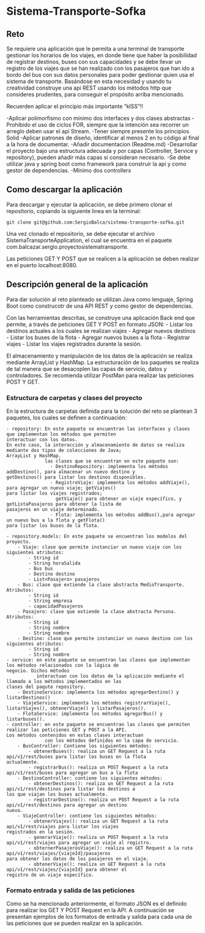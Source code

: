 # Sistema-Transporte-Sofka

## Reto

Se requiere una aplicación que le permita a una terminal de transporte gestionar los horarios de los viajes, en donde tiene 
que haber la posibilidad de registrar destinos, buses con sus capacidades y se debe llevar un registro de los viajes que se 
han realizado con los pasajeros que han ido a bordo del bus con sus datos personales para poder gestionar quien usa el sistema de transporte.
Basándose en esta necesidad y usando tu creatividad construye una api REST usando los métodos http que consideres prudentes, para conseguir el propósito arriba mencionado.

Recuerden aplicar el principio más importante “kISS”!!

-Aplicar polimorfismo con mínimo dos interfaces y dos clases abstractas
-Prohibido el uso de ciclos FOR, siempre que la intención sea recorrer un arreglo deben usar el api Stream.
-Tener siempre presente los principios Solid
-Aplicar patrones de diseño, identificar al menos 2 en tu código al final a la hora de documentar.
-Añadir documentacion (Readme.md)
-Desarrollar el proyecto bajo una estructura adecuada y por capas (Controller, Service y repository), pueden añadir 
más capas si consideran necesario.
-Se debe utilizar java y spring boot como framework para construir la api y como gestor de dependencias.
-Mínimo dos controllers

## Como descargar la aplicación

Para descargar y ejecutar la aplicación, se debe primero clonar el repositorio, copiando la siguiente linea en la 
terminal:

`git clone git@github.com:SergioBalca/sistema-transporte-sofka.git`

Una vez clonado el repositorio, se debe ejecutar el archivo SistemaTransporteApplication, el cual se encuentra en el 
paquete com.balcazar.sergio.proyectosistematransporte.

Las peticiones GET Y POST que se realicen a la aplicación se deben realizar en el puerto localhost:8080.



## Descripción general de la aplicación

Para dar solución al reto planteado se utilizan Java como lenguaje, Spring Boot como construcotr de una API REST y 
como gestor de dependencias.

Con las herramientas descritas, se construye una aplicación Back end que permite, a través de peticiones GET Y POST 
en formato JSON:
    - Listar los destinos actuales a los cuales se realizan viajes
    - Agregar nuevos destinos
    - Listar los buses de la flota
    - Agregar nuevos buses a la flota
    - Registrar viajes
    - Listar los viajes registrados durante la sesión.

El almacenamiento y manipulación de los datos de la aplicación se realiza mediante ArrayList y HashMap.
La estructuración de los paquetes se realiza de tal manera que se desacoplen las capas de servicio, datos y 
controladores. Se recomienda utilizar PostMan para realizar las peticiones POST Y GET.
    

### Estructura de carpetas y clases del proyecto

En la estructura de carpetas definida para la solución del reto se plantean 3 paquetes, los cuales se definen 
a continuación:
    
    - repository: En este paquete se encuentran las interfaces y clases que implementan los métodos que permiten 
    interactuar con los datos.
    En este caso, la interacción y almacenamiento de datos se realiza mediante dos tipos de colecciones de Java; 
    ArrayList y HashMap.
                  las clases que se encuentran en este paquete son:
                    - DestinoRepository: implementa los métodos addDestino(), para almacenar un nuevo destino y 
    getDestinos() para listar los destinos disponibles.
                    - RegistroViaje: implementa los métodos addViaje(), para agregar un nuevo viaje; getViajes() 
    para listar los viajes registrados;
                      getViaje() para obtener un viaje específico, y getListaPasajeros para obtener la lista de 
    pasajeros en un viaje determinado.
                    - Flota: implementa los métodos addBus(),para agregar un nuevo bus a la flota y getFlota() 
    para listar los buses de la flota.

    - repository.models: En este paquete se encuentran los modelos del proyecto.
        - Viaje: clase que permite instanciar un nuevo viaje con los siguientes atributos:
            - String id
            - String horaSalida
            - Bus bus
            - Destino destino
            - List<Pasajero> pasajeros
        - Bus: clase que extiende la clase abstracta MedioTransporte. Atributos:
            - String id
            - String empresa
            - capacidadPasajeros
        - Pasajero: clase que extiende la clase abstracta Persona. Atributos:
            - String id
            - String nombre
            - String nombre
        - Destino: clase que permite instanciar un nuevo destino con los siguientes atributos:
            - String id
            - String nombre
    - service: en este paquete se encuentran las clases que implementan los métodos relacionados con la lógica de 
    negocio. Dichos métodos
               interactuan con los datos de la aplicación mediante el llamado a los métodos implementados en las 
    clases del paqute repository.
        - DestinoService: implementa los métodos agregarDestino() y listarDestinos()
        - ViajeService: implementa los métodos registrarViaje(), listarViajes(), obtenerViaje() y listarPasajeros().
        - FlotaService: implementa los métodos agregarBus() y listarbuses().
    - controller: en este paquete se encuentran las clases que permiten realizar las peticiones GET y POST a la API. 
    Los métodos contenidos en estas clases interactuan
                  con los métodos definidos en la capa de servicio.
        - BusController: Contiene los siguientes métodos:
            - obtenerBuses(): realiza un GET Request a la ruta api/v1/rest/buses para listar los buses en la flota 
    actualmente.
            - registrarBus(): realiza un POST Request a la ruta api/v1/rest/buses para agregar un bus a la flota
        - DestinoController: contiene los siguientes métodos:
            - obtenerDestinos(): realiza un GET Request a la ruta api/v1/rest/destinos para listar los destinos a 
    los que viajan los buses actualmente.
            - registrarDestino(): realiza un POST Request a la ruta api/v1/rest/destinos para agregar un destino 
    nuevo.
        - ViajeController: contiene los siguientes métodos:
            - obtenerViajes(): realiza un GET Request a la ruta api/v1/rest/viajes para listar los viajes 
    registrados en la sesión.
            - generarViaje(): realiza un POST Request a la ruta api/v1/rest/viajes para agregar un viaje al registro.
            - obternerPasajerosViaje(): realiza un GET Request a la ruta api/v1/rest/viajes/{viajeId}/pasajeros 
    para obtener los datos de los pasajeros en el viaje.
            - obtenerViaje(): realiza un GET Request a la ruta api/v1/rest/viajes/{viajeId} para obtener el 
    registro de un viaje específico.

### Formato entrada y salida de las peticiones

Como se ha mencionado anteriormente, el formato JSON es el definido para realizar los GET Y POST Request en la API. 
A continuación se presentan ejemplos
de los formatos de entrada y salida para cada una de las peticiones que se pueden realizar en la aplicación.




